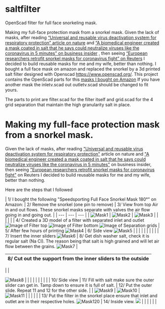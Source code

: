 # saltfilter
OpenScad filter for full face snorkeling mask.

Making my full-face protection mask from a snorkel mask. 
Given the lack of masks, after reading [“Universal and reusable virus deactivation system for respiratory protection” article on nature](https://www.nature.com/articles/srep39956) and [“A biomedical engineer created a mask coated in salt that he says could neutralize viruses like the coronavirus in 5 minutes” on business insider](https://www.businessinsider.fr/us/mask-coated-in-salt-neutralizes-viruses-like-coronavirus-2020-2) , then seeing [“European researchers retrofit snorkel masks for coronavirus fight” on Reuters](https://www.reuters.com/article/us-health-coronavirus-czech-snorkel-mask-idUSKBN21H2Z5) I decided to build reusable masks for me and my wife, better than nothing.
I bought a full face mask on amazon and replaced the snorkel by a 3d printed salt filter designed with Openscad https://www.openscad.org/.
This project contains the OpenScad parts for this [masks I bought on Amazon](https://www.amazon.fr/gp/product/B07L8RH96N/ref=ppx_yo_dt_b_asin_title_o04_s00?ie=UTF8&psc=1) 
If you have another mask the inletv.scad out outletv.scad should be changed to fit yours.

The parts to print are filter.scad for the filter itself and grid.scad for the 4 grid separation that maintain the high granularity salt in place.


# Making my full-face protection mask from a snorkel mask.

Given the lack of masks, after reading [&quot;Universal and reusable virus deactivation system for respiratory protection&quot;](https://www.nature.com/articles/srep39956) article on nature and [&quot;A biomedical engineer created a mask coated in salt that he says could neutralize viruses like the coronavirus in 5 minutes&quot;](https://www.businessinsider.fr/us/mask-coated-in-salt-neutralizes-viruses-like-coronavirus-2020-2) on business insider, then seeing [&quot;European researchers retrofit snorkel masks for coronavirus fight&quot;](https://www.reuters.com/article/us-health-coronavirus-czech-snorkel-mask-idUSKBN21H2Z5) on Reuters I decided to build reusable masks for me and my wife, better than nothing.

Here are the steps that I followed

| 1/ I bought the following &quot;Speedsporting Full Face Snorkel Mask 180°&quot; on Amazon:
 | 2/ Remove the snorkel (one pin to remove) | 3/ View from top Air in and out flows. These snorkel masks separate with valves the air flow going in and going out. |
| --- | --- | --- |
| ![Mask1](images/mask1.jpg) | ![Mask2](images/mask2.jpg) | ![Mask3](images/mask3.jpg) |
|
 |
 |
 |
| 4/ Created a 3D model of a filter with separated inlet and outlet ![Image of Filter top](/images/topview.png)
![Image of Filter bottom](/images/bottom.png)
![Image of Separation grids](/images/grids.png)
| 5/ After few hours of printing ![Mask4](images/mask4.jpg) | 6/ Side view ![Mask5](images/mask5.jpgg) |
|
 |
 |
 |
|
 |
 |
 |
| 7/ Insert the inner sliders
 ![Mask6](images/mask6.jpg) | 8/ Get dish washer salt, check it is regular salt (Na Cl). The reason being that salt is high grained and will let air flow between the grains. ![Mask7](images/mask7.jpg) |

| 8/ Cut out the support from the inner sliders to the outside |
| --- |
|
 |

 ![Mask8](images/mask8.jpg) |
|
 |
 |
 |
|
 |
 |
 |
| 10/ Side view | 11/ Fill with salt make sure the outer slider can get in. Tamp down to ensure it is full of salt. | 12/ Put the outer slide. Repeat 11 and 12 for the other side. |
| ![Mask9](images/mask9.jpg) | ![Mask10](images/mask10.jpg) | ![Mask11](images/mask11.jpg) |
|
 |
 |
 |
| 13/ Put the filter in the snorkel place ensure that inlet and outlet are in their respective holes. ![Mask120](images/mask12.jpg) | 14/ Inside view. ![](images/mask13.jpg) |
 |
|
 |
 |
 |
